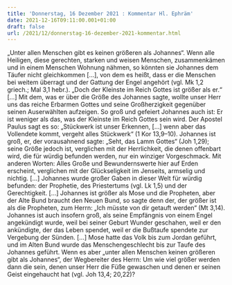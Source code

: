 ```yaml
---
title: 'Donnerstag, 16 Dezember 2021 : Kommentar Hl. Ephräm'
date: 2021-12-16T09:11:00.001+01:00
draft: false
url: /2021/12/donnerstag-16-dezember-2021-kommentar.html
---
```


„Unter allen Menschen gibt es keinen größeren als Johannes“. Wenn alle Heiligen, diese gerechten, starken und weisen Menschen, zusammenkämen und in einem Menschen Wohnung nähmen, so könnten sie Johannes dem Täufer nicht gleichkommen \[…\], von dem es heißt, dass er die Menschen bei weitem überragt und der Gattung der Engel angehört (vgl. Mk 1,2 griech.; Mal 3,1 hebr.). „Doch der Kleinste im Reich Gottes ist größer als er.“ \[…\] Mit dem, was er über die Größe des Johannes sagte, wollte unser Herr uns das reiche Erbarmen Gottes und seine Großherzigkeit gegenüber seinen Auserwählten aufzeigen. So groß und gefeiert Johannes auch ist: Er ist weniger als das, was der Kleinste im Reich Gottes sein wird. Der Apostel Paulus sagt es so: „Stückwerk ist unser Erkennen, \[…\] wenn aber das Vollendete kommt, vergeht alles Stückwerk“ (1 Kor 13,9–10). Johannes ist groß, er, der vorausahnend sagte: „Seht, das Lamm Gottes“ (Joh 1,29); seine Größe jedoch ist, verglichen mit der Herrlichkeit, die denen offenbart wird, die für würdig befunden werden, nur ein winziger Vorgeschmack. Mit anderen Worten: Alles Große und Bewundernswerte hier auf Erden erscheint, verglichen mit der Glückseligkeit im Jenseits, armselig und nichtig. \[…\] Johannes wurde großer Gaben in dieser Welt für würdig befunden: der Prophetie, des Priestertums (vgl. Lk 1,5) und der Gerechtigkeit. \[…\] Johannes ist größer als Mose und die Propheten, aber der Alte Bund braucht den Neuen Bund, so sagte denn der, der größer ist als die Propheten, zum Herrn: „Ich müsste von dir getauft werden“ (Mt 3,14). Johannes ist auch insofern groß, als seine Empfängnis von einem Engel angekündigt wurde, weil bei seiner Geburt Wunder geschahen, weil er den ankündigte, der das Leben spendet, weil er die Bußtaufe spendete zur Vergebung der Sünden. \[…\] Mose hatte das Volk bis zum Jordan geführt, und im Alten Bund wurde das Menschengeschlecht bis zur Taufe des Johannes geführt. Wenn es aber „unter allen Menschen keinen größeren gibt als Johannes“, der Wegbereiter des Herrn: Um wie viel größer werden dann die sein, denen unser Herr die Füße gewaschen und denen er seinen Geist eingehaucht hat (vgl. Joh 13,4; 20,22)?